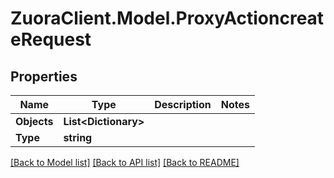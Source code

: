 # ZuoraClient.Model.ProxyActioncreateRequest

## Properties

Name | Type | Description | Notes
------------ | ------------- | ------------- | -------------
**Objects** | **List&lt;Dictionary&gt;** |  | 
**Type** | **string** |  | 

[[Back to Model list]](../README.md#documentation-for-models) [[Back to API list]](../README.md#documentation-for-api-endpoints) [[Back to README]](../README.md)

